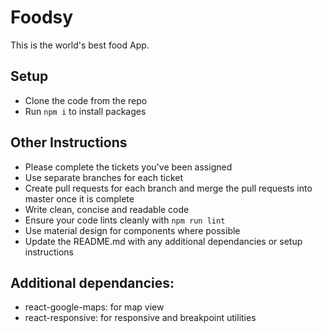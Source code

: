 # Foodsy
This is the world's best food App.

## Setup
- Clone the code from the repo
- Run `npm i` to install packages

## Other Instructions
- Please complete the tickets you've been assigned
- Use separate branches for each ticket
- Create pull requests for each branch and merge the pull requests into master once it is complete
- Write clean, concise and readable code
- Ensure your code lints cleanly with `npm run lint`
- Use material design for components where possible
- Update the README.md with any additional dependancies or setup instructions

## Additional dependancies:
- react-google-maps: for map view
- react-responsive: for responsive and breakpoint utilities
